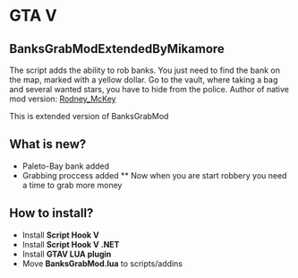 # GTA V
## BanksGrabModExtendedByMikamore
The script adds the ability to rob banks. You just need to find the bank on the map, marked with a yellow dollar. Go to the vault, where taking a bag and several wanted stars, you have to hide from the police.
Author of native mod version: [Rodney_McKey](https://users.playground.ru/860254/)

This is extended version of BanksGrabMod
## What is new?
* Paleto-Bay bank added
* Grabbing proccess added
** Now when you are start robbery you need a time to grab more money
## How to install?
* Install **Script Hook V**
* Install **Script Hook V .NET**
* Install **GTAV LUA plugin**
* Move **BanksGrabMod.lua** to scripts/addins
